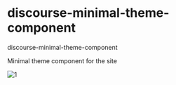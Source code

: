 # discourse-minimal-theme-component
discourse-minimal-theme-component


Minimal theme component for the site

<img src="https://toxu.ru/uploads/default/optimized/2X/6/6faf3f3f03822d0e544093900cd902bd6d196efa_2_690x303.png" alt="1">
